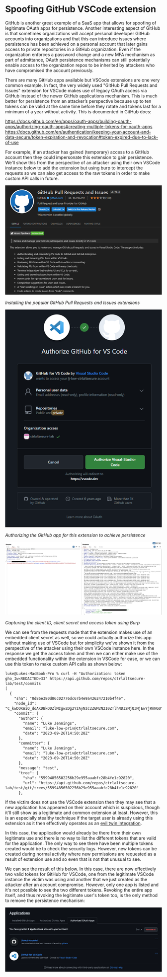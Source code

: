 # Spoofing GitHub VSCode extension

GitHub is another great example of a SaaS app that allows for spoofing of legitimate OAuth apps for persistence. Another interesting aspect of GitHub is that sometimes organizations will accept personal developer GitHub accounts into organizations and that this can introduce issues where persistence has been achieved on a personal account that later gains access to private repositories in a GitHub organization. Even if the organization enforces a password change and a new MFA mechanism as part of admittance, OAuth persistence mechanisms can still potentially enable access to the organization repos to be inherited by attackers who have compromised the account previously.

There are many GitHub apps available but VSCode extensions are one very common example. In fact, the very widely used "GitHub Pull Requests and Issues" extension for VSCode makes use of legacy OAuth access via GitHub instead of the newer GitHub applications mechanism. This is much better for persistence from an attacker’s perspective because up to ten tokens can be valid at the same time before they rotate and tokens last for a minimum of a year without activity. This is documented in GitHub docs:

https://docs.github.com/en/apps/oauth-apps/building-oauth-apps/authorizing-oauth-apps#creating-multiple-tokens-for-oauth-apps
https://docs.github.com/en/authentication/keeping-your-account-and-data-secure/token-expiration-and-revocation#token-expired-due-to-lack-of-use

For example, if an attacker has gained (temporary) access to a GitHub account then they could impersonate this extension to gain persistence. We’ll show this from the perspective of an attacker using their own VSCode instance below to add the extension but using burp to intercept the requests so we can also get access to the raw tokens in order to make custom API calls in future.

![screenshot](github_vscode1.png)

*Installing the popular GitHub Pull Requests and Issues extensions*

![screenshot](github_vscode2.png)

*Authorizing the GitHub app for this extension to achieve persistence*

![screenshot](github_vscode3.png)

*Capturing the client ID, client secret and access token using Burp*

We can see from the requests made that the extension makes use of an embedded client secret as well, so we could actually authorize this app without making use of VSCode but for simplicity we’ve shown it from the perspective of the attacker using their own VSCode instance here. In the response we get the access token and then we can either make use of the embedded functionality within the extension in VSCode for ease, or we can use this token to make custom API calls as shown below:

```
luke@Lukes-MacBook-Pro % curl -H "Authorization: token gho_Iw<REDACTED>33" https://api.github.com/repos/ctrlaltsecure-lab/test/commits
[
  {
    "sha": "0d86e380d86c02776dc67b4e9a426247210b4f4e",
    "node_id": "C_kwDOKWiQ_doAKDBkODZlMzgwZDg2YzAyNzc2ZGM2N2I0ZTlhNDI2MjQ3MjEwYjRmNGU",
    "commit": {
      "author": {
        "name": "Luke Jennings",
        "email": "luke-low-priv@ctrlaltsecure.com",
        "date": "2023-09-26T14:50:20Z"
      },
      "committer": {
        "name": "Luke Jennings",
        "email": "luke-low-priv@ctrlaltsecure.com",
        "date": "2023-09-26T14:50:20Z"
      },
      "message": "test",
      "tree": {
        "sha": "55994856502256b29e955aaabfc28b4fe1c92820",
        "url": "https://api.github.com/repos/ctrlaltsecure-lab/test/git/trees/55994856502256b29e955aaabfc28b4fe1c92820"
      },
```

If the victim does not use the VSCode extension then they may see that a new application has appeared on their account which is suspicious, though it'll still show as a legitimate and common extension at least. However, this is an especially stealthy technique if the target user is already using this extension as it then effectively operates as an [evil twin integration](/techniques/evil_twin_integrations/description.md). 

In this case, the application would already be there from their own legitimate use and there is no way to list the different tokens that are valid for the application. The only way to see there have been multiple tokens created would be to check the security logs. However, new tokens can be created during normal activity where new permissions are requested as a result of extension use and so even that is not that unusual to see. 

We can see the result of this below. In this case, there are now effectively two valid tokens for GitHub for VSCode, one from the legitimate VSCode instance the victim was using and another that we just created as the attacker after an account compromise. However, only one app is listed and it's not possible to see the two different tokens. Revoking the entire app itself, and thus revoking the legitimate user's token too, is the only method to remove the persistence mechanism:

![screenshot](github_vscode4.png)
